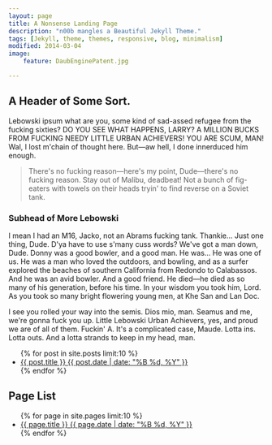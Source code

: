 ```yaml
---
layout: page
title: A Nonsense Landing Page
description: "n00b mangles a Beautiful Jekyll Theme."
tags: [Jekyll, theme, themes, responsive, blog, minimalism]
modified: 2014-03-04
image:
    feature: DaubEnginePatent.jpg

---
```


## A Header of Some Sort. 
Lebowski ipsum what are you, some kind of sad-assed refugee from the fucking sixties? DO YOU SEE WHAT HAPPENS, LARRY? A MILLION BUCKS FROM FUCKING NEEDY LITTLE URBAN ACHIEVERS! YOU ARE SCUM, MAN! Wal, I lost m'chain of thought here. But—aw hell, I done innerduced him enough.  

> There's no fucking reason—here's my point, Dude—there's no fucking reason. Stay out of Malibu, deadbeat! Not a bunch of fig-eaters with towels on their heads tryin' to find reverse on a Soviet tank.

### Subhead of More Lebowski

I mean I had an M16, Jacko, not an Abrams fucking tank. Thankie… Just one thing, Dude. D'ya have to use s'many cuss words? We've got a man down, Dude. Donny was a good bowler, and a good man. He was… He was one of us. He was a man who loved the outdoors, and bowling, and as a surfer explored the beaches of southern California from Redondo to Calabassos. And he was an avid bowler. And a good friend. He died—he died as so many of his generation, before his time. In your wisdom you took him, Lord. As you took so many bright flowering young men, at Khe San and Lan Doc.

I see you rolled your way into the semis. Dios mio, man. Seamus and me, we're gonna fuck you up.  Little Lebowski Urban Achievers, yes, and proud we are of all of them. Fuckin' A. It's a complicated case, Maude. Lotta ins. Lotta outs. And a lotta strands to keep in my head, man.

<ul class="post-list">
{% for post in site.posts limit:10 %} 
  <li><article><a href="{{ site.url }}{{ post.url }}">{{ post.title }} <span class="entry-date"><time datetime="{{ post.date | date_to_xmlschema }}">{{ post.date | date: "%B %d, %Y" }}</time></span></a></article></li>
{% endfor %}
</ul>


## Page List
<ul class="post-list">
{% for page in site.pages limit:10 %} 
  <li><article><a href="{{ site.url }}{{ page.url }}">{{ page.title }} <span class="entry-date"><time datetime="{{ page.date | date_to_xmlschema }}">{{ page.date | date: "%B %d, %Y" }}</time></span></a></article></li>
{% endfor %}
</ul>